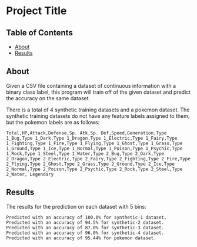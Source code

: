 # Project Title

## Table of Contents

- [About](#about)
- [Results](#results)

## About <a name = "about"></a>

Given a CSV file containing a dataset of continuous information with a binary class label, this program will train off of the given dataset and predict the accuracy on the same dataset.

There is a total of 4 synthetic training datasets and a pokemon dataset. The synthetic training datasets do not have any feature labels assigned to them, but the pokemon labels are as follows: 
```
Total,HP,Attack,Defense,Sp. Atk,Sp. Def,Speed,Generation,Type 1_Bug,Type 1_Dark,Type 1_Dragon,Type 1_Electric,Type 1_Fairy,Type 1_Fighting,Type 1_Fire,Type 1_Flying,Type 1_Ghost,Type 1_Grass,Type 1_Ground,Type 1_Ice,Type 1_Normal,Type 1_Poison,Type 1_Psychic,Type 1_Rock,Type 1_Steel,Type 1_Water,Type 2_Bug,Type 2_Dark,Type 2_Dragon,Type 2_Electric,Type 2_Fairy,Type 2_Fighting,Type 2_Fire,Type 2_Flying,Type 2_Ghost,Type 2_Grass,Type 2_Ground,Type 2_Ice,Type 2_Normal,Type 2_Poison,Type 2_Psychic,Type 2_Rock,Type 2_Steel,Type 2_Water, Legendary
```
## Results <a name = "results"></a>
The results for the prediction on each dataset with 5 bins:
```
Predicted with an accuracy of 100.0% for synthetic-1 dataset.
Predicted with an accuracy of 94.5% for synthetic-2 dataset.
Predicted with an accuracy of 87.0% for synthetic-3 dataset.
Predicted with an accuracy of 96.0% for synthetic-4 dataset.
Predicted with an accuracy of 95.44% for pokemon dataset.
```